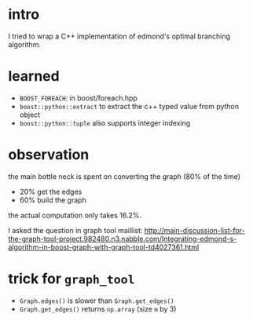 # intro

I tried to wrap a C++ implementation of edmond's optimal branching algorithm.

# learned

- `BOOST_FOREACH`: in boost/foreach.hpp 
- `boost::python::extract` to extract the c++ typed value from python object
- `boost::python::tuple` also supports integer indexing

# observation

the main bottle neck is spent on converting the graph (80% of the time)

- 20% get the edges
- 60% build the graph

the actual computation only takes 16.2%.	

I asked the question in graph tool maillist: http://main-discussion-list-for-the-graph-tool-project.982480.n3.nabble.com/Integrating-edmond-s-algorithm-in-boost-graph-with-graph-tool-td4027361.html

# trick for `graph_tool`

- `Graph.edges()` is slower than `Graph.get_edges()`
- `Graph.get_edges()` returns `np.array` (size `m` by 3)